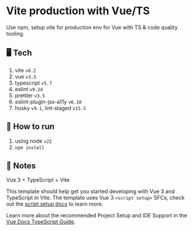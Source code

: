 # Vite production with Vue/TS

Use npm, setup vite for production env for Vue with TS &amp; code quality tooling.

## 🖥️ Tech

1. vite `v6.2`
2. vue `v3.5`
3. typescript `v5.7`
4. eslint `v9.24`
5. prettier `v3.5`
6. eslint-plugin-jsx-a11y `v6.10`
7. husky `v9.1`, lint-staged `v15.5`

## 🚀 How to run

1. using node `v22`
2. `npm install`

## 📝 Notes

Vue 3 + TypeScript + Vite

This template should help get you started developing with Vue 3 and TypeScript in Vite. The template uses Vue 3 `<script setup>` SFCs, check out the [script setup docs](https://v3.vuejs.org/api/sfc-script-setup.html#sfc-script-setup) to learn more.

Learn more about the recommended Project Setup and IDE Support in the [Vue Docs TypeScript Guide](https://vuejs.org/guide/typescript/overview.html#project-setup).
